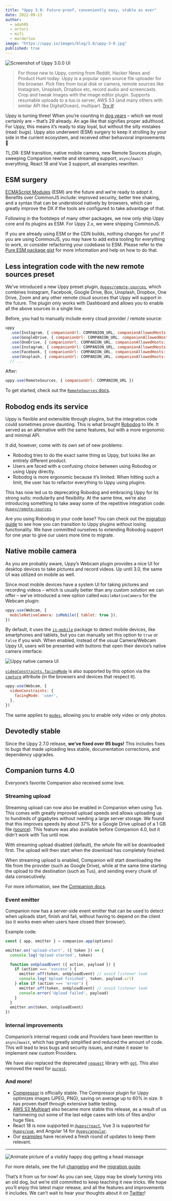 ```yaml
---
title: "Uppy 3.0: Future-proof, conveniently easy, stable as ever" 
date: 2022-09-13
author: 
  - aduh95
  - arturi
  - mifi
  - murderlon
image: "https://uppy.io/images/blog/3.0/uppy-3-0.jpg"
published: true
---
```


![Screenshot of Uppy 3.0.0 UI](/images/blog/3.0/uppy-3-0.jpg)

> For those new to Uppy, coming from Reddit, Hacker News and Product Hunt today: Uppy is a popular open source file uploader for the browser. Pick files from local disk or camera, remote sources like Instagram, Unsplash, Dropbox etc, record audio and screencasts. Crop and tweak images with the image editor plugin. Supports resumable uploads to a tus.io server, AWS S3 (and many others with similar API like DigitalOcean), multipart. [Try it](https://uppy.io/examples/dashboard)!

Uppy is turning three! When you’re counting in [dog years](https://www.akc.org/expert-advice/health/how-to-calculate-dog-years-to-human-years/) – which we most certainly are – that’s 29 already. An age like that signifies proper adulthood. For Uppy, this means it’s ready to stay loyal, but without the silly mistakes (read: bugs). Uppy also underwent (ESM) surgery to keep it strolling by your side in the current ecosystem, and received other behavioral improvements 🐶

<!--more-->

TL;DR: ESM transition, native mobile camera, new Remote Sources plugin, sweeping Companion rewrite and streaming support, `async`/`await` everything, React 18 and Vue 3 support, all examples rewritten.

## ESM surgery

[ECMAScript Modules](https://developer.mozilla.org/en-US/docs/Web/JavaScript/Guide/Modules) (ESM) are the future and we’re ready to adopt it. Benefits over CommonJS include: improved security, better tree shaking, and a syntax that can be understood natively by browsers, which can greatly improve the DX if the tools are configured to take advantage of that.

Following in the footsteps of many other packages, we now only ship Uppy core and its plugins as ESM. For Uppy 2.x, we were shipping CommonJS.

If you are already using ESM or the CDN builds, nothing changes for you! If you are using CommonJS, you may have to add extra tooling for everything to work, or consider refactoring your codebase to ESM. Please refer to the [Pure ESM package gist](https://gist.github.com/sindresorhus/a39789f98801d908bbc7ff3ecc99d99c) for more information and help on how to do that.

## Less integration code with the new remote sources preset

We’ve introduced a new Uppy preset plugin, [`@uppy/remote-sources`](/docs/remote-sources), which combines Instagram, Facebook, Google Drive, Box, Unsplash, Dropbox, One Drive, Zoom and any other remote cloud sources that Uppy will support in the future. The plugin only works with Dashboard and allows you to enable all the above sources in a single line.

Before, you had to manually include every cloud provider / remote source:

```js
uppy
  .use(Instagram, { companionUrl: COMPANION_URL, companionAllowedHosts: COMPANION_ALLOWED_HOSTS })
  .use(GoogleDrive, { companionUrl: COMPANION_URL, companionAllowedHosts: COMPANION_ALLOWED_HOSTS })
  .use(OneDrive, { companionUrl: COMPANION_URL, companionAllowedHosts: COMPANION_ALLOWED_HOSTS })
  .use(Instagram, { companionUrl: COMPANION_URL, companionAllowedHosts: COMPANION_ALLOWED_HOSTS })
  .use(Facebook, { companionUrl: COMPANION_URL, companionAllowedHosts: COMPANION_ALLOWED_HOSTS })
  .use(Unsplash, { companionUrl: COMPANION_URL, companionAllowedHosts: COMPANION_ALLOWED_HOSTS })
  // ...
```

After:

```js
uppy.use(RemoteSources, { companionUrl: COMPANION_URL })
```

To get started, check out the [`RemoteSources` docs](/docs/remote-sources).

## Robodog ends its service

Uppy is flexible and extensible through plugins, but the integration code could sometimes prove daunting. This is what brought [Robodog](/docs/robodog/) to life. It served as an alternative with the same features, but with a more ergonomic and minimal API.

It did, however, come with its own set of new problems:

* Robodog tries to do the exact same thing as Uppy, but looks like an entirely different product.
* Users are faced with a confusing choice between using Robodog or using Uppy directly.
* Robodog is more ergonomic because it’s limited. When hitting such a limit, the user has to refactor everything to Uppy using plugins.

This has now led us to deprecating Robodog and embracing Uppy for its strong suits: modularity and flexibility. At the same time, we’re also introducing something to take away some of the repetitive integration code: [`@uppy/remote-sources`](/docs/remote-sources).

Are you using Robodog in your code base? You can check out the [migration guide](https://uppy.io/docs/migration-guides.html#Migrate-from-Robodog-to-Uppy-plugins) to see how you can transition to Uppy plugins without losing functionality. We have committed ourselves to extending Robodog support for one year to give our users more time to migrate.

## Native mobile camera

As you are probably aware, Uppy’s Webcam plugin provides a nice UI for desktop devices to take pictures and record videos. Up until 3.0, the same UI was utilized on mobile as well.

Since most mobile devices have a system UI for taking pictures and recording videos – which is usually better than any custom solution we can offer – we’ve introduced a new option called `mobileNativeCamera` for the Webcam plugin:

```js
uppy.use(Webcam, {
  mobileNativeCamera: isMobile({ tablet: true }),
})
```

By default, it uses the [`is-mobile`](https://github.com/juliangruber/is-mobile) package to detect mobile devices, like smartphones and tablets, but you can manually set this option to `true` or `false` if you wish. When enabled, instead of the usual Camera/Webcam Uppy UI, users will be presented with buttons that open their device’s native camera interface:

![Uppy native camera UI](/images/blog/3.0/native-camera.jpg)

[`videoConstraints.facingMode`](/docs/webcam/#videoConstraints) is also supported by this option via the [`capture`](https://developer.mozilla.org/en-US/docs/Web/HTML/Attributes/capture) attribute (in the browsers and devices that respect it).

```js
uppy.use(Webcam, {
  videoConstraints: {
    facingMode: 'user',
  },
})
```

The same applies to [`modes`](/docs/webcam/#modes), allowing you to enable only video or only photos.

## Devotedly stable

Since the Uppy 2.7.0 release, **we’ve fixed over 95 bugs!** This includes fixes to bugs that made uploading less stable, documentation corrections, and dependency upgrades.

## Companion turns 4.0

Everyone’s favorite Companion also received some love.

### Streaming upload

Streaming upload can now also be enabled in Companion when using Tus. This comes with greatly improved upload speeds and allows uploading up to hundreds of gigabytes without needing a large server storage. We found that this improves speeds by about 37% for a Google Drive upload of a 1 GB file ([source](https://github.com/transloadit/uppy/pull/4046#issuecomment-1235697937)). This feature was also available before Companion 4.0, but it didn’t work with Tus until now.

With streaming upload disabled (default), the whole file will be downloaded first. The upload will then start when the download has completely finished.

When streaming upload is enabled, Companion will start downloading the file from the provider (such as Google Drive), while at the same time starting the upload to the destination (such as Tus), and sending every chunk of data consecutively.

For more information, see the [Companion docs](/docs/companion/).

### Event emitter

Companion now has a server-side event emitter that can be used to detect when uploads start, finish and fail, without having to depend on the client (so it works even when users have closed their browser).

Example code:

```js
const { app, emitter } = companion.app(options)

emitter.on('upload-start', ({ token }) => {
  console.log('Upload started', token)

  function onUploadEvent ({ action, payload }) {
    if (action === 'success') {
      emitter.off(token, onUploadEvent) // avoid listener leak
      console.log('Upload finished', token, payload.url)
    } else if (action === 'error') {
      emitter.off(token, onUploadEvent) // avoid listener leak
      console.error('Upload failed', payload)
    }
  }
  emitter.on(token, onUploadEvent)
})
```

### Internal improvements

Companion’s internal request code and Providers have been rewritten to `async`/`await`, which has greatly simplified and reduced the amount of code. This will lead to less bugs and security issues, and make it easier to implement new custom Providers.

We have also replaced the deprecated [`request`](https://github.com/request/request) library with [`got`](https://github.com/sindresorhus/got). This also removed the need for [`purest`](https://github.com/simov/purest).

### And more!

* [Compressor](/docs/compressor) is officially stable. The Compressor plugin for Uppy optimizes images (JPEG, PNG), saving on average up to 60% in size. It has proven itself through extensive battle testing.
* [AWS S3 Multipart](/docs/aws-s3-multipart) also became more stable this release, as a result of us hammering out some of the last edge cases with lots of files and/or huge files.
* React 18 is now supported in [`@uppy/react`](/docs/react), Vue 3 is supported for [`@uppy/vue`](/docs/vue), and Angular 14 for [`@uppy/angular`](/docs/angular).
* Our [examples](https://github.com/transloadit/uppy/tree/main/examples) have received a fresh round of updates to keep them relevant.

***

![Animate picture of a visibly happy dog getting a head massage](/images/blog/3.0/dog-enjoys.gif)

For more details, see the full [changelog](https://github.com/transloadit/uppy/blob/HEAD/CHANGELOG.md#1300) and the [migration guide](/docs/migration-guides.html).

That’s it from us for now! As you can see, Uppy may be slowly turning into an old dog, but we’re still committed to keep teaching it new tricks. We hope you’ll enjoy this latest major release, and all the features and improvements it includes. We can’t wait to hear your thoughts about it on [Twitter](https://twitter.com/uppy_io)!
